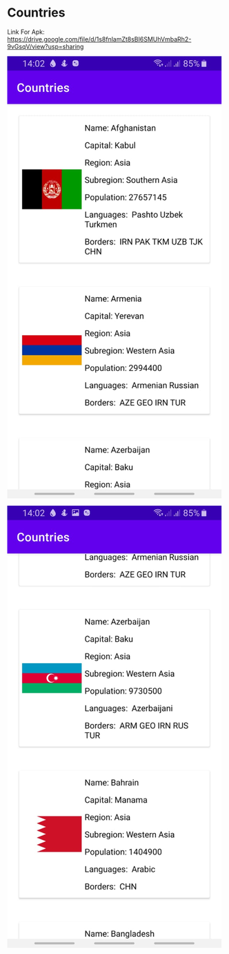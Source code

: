 # Countries

Link For Apk: https://drive.google.com/file/d/1s8fnlamZt8sBI6SMUhVmbaRh2-9vGsqV/view?usp=sharing

![Screenshot1](https://github.com/hawknash/Countries/blob/main/Screenshots/1.jpeg)

![Screenshot1](https://github.com/hawknash/Countries/blob/main/Screenshots/2.jpeg)
